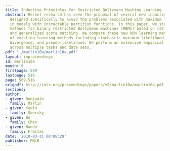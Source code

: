 ```yaml
---
title: Inductive Principles for Restricted Boltzmann Machine Learning
abstract: Recent research has seen the proposal of several new inductive principles
  designed specifically to avoid the problems associated with maximum likelihood learning
  in models with intractable partition functions. In this paper, we study learning
  methods for binary restricted Boltzmann machines (RBMs) based on ratio matching
  and generalized score matching. We compare these new RBM learning methods to a range
  of existing learning methods including stochastic maximum likelihood, contrastive
  divergence, and pseudo-likelihood. We perform an extensive empirical evaluation
  across multiple tasks and data sets.
pdf: "./marlin10a/marlin10a.pdf"
layout: inproceedings
id: marlin10a
month: 0
firstpage: 509
lastpage: 516
page: 509-516
origpdf: http://jmlr.org/proceedings/papers/v9/marlin10a/marlin10a.pdf
sections: 
author:
- given: Benjamin
  family: Marlin
- given: Kevin
  family: Swersky
- given: Bo
  family: Chen
- given: Nando
  family: Freitas
date: '2010-03-31 00:08:29'
publisher: PMLR
---
```

